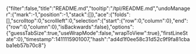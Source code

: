 {"filter":false,"title":"README.md","tooltip":"/tpl/README.md","undoManager":{"mark":-1,"position":-1,"stack":[]},"ace":{"folds":[],"scrolltop":0,"scrollleft":0,"selection":{"start":{"row":0,"column":0},"end":{"row":0,"column":0},"isBackwards":false},"options":{"guessTabSize":true,"useWrapMode":false,"wrapToView":true},"firstLineState":0},"timestamp":1411115901007,"hash":"ad4d1f0ee58c31d52c9f9fa81cbaba1eb57b70c8"}